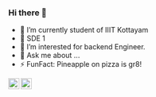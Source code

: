 ### Hi there 👋

- 🔭 I’m currently student of IIIT Kottayam
- 🌱 SDE 1
- 🤔 I’m interested for backend Engineer.
- 💬 Ask me about ...
- ⚡ FunFact: Pineapple on pizza is gr8!

<a href="https://www.linkedin.com/in/bmbshlly">
  <img align="left" alt="Akshay Saini - LinkedIn" width="22px" src="https://cdn.jsdelivr.net/npm/simple-icons@v3/icons/linkedin.svg"/>
</a>
<a href="https://twitter.com/iritik_19">
  <img align="left" alt="Akshay Saini - Twitter" width="22px" src="https://cdn.jsdelivr.net/npm/simple-icons@v3/icons/twitter.svg"/>
</a>
<br />
<br />
